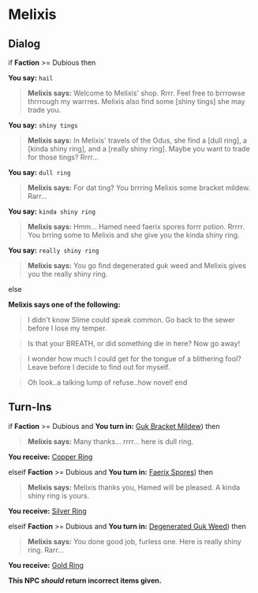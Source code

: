 # Melixis
## Dialog

if **Faction** >= Dubious then


**You say:** `hail`




>**Melixis says:** Welcome to Melixis' shop. Rrrr. Feel free to brrrowse thrrrough my warrres. Melixis also find some [shiny tings] she may trade you.


**You say:** `shiny tings`




>**Melixis says:** In Melixis' travels of the Odus, she find a [dull ring], a [kinda shiny ring], and a [really shiny ring].  Maybe you want to trade for those tings?  Rrrr...


**You say:** `dull ring`




>**Melixis says:** For dat ting?  You brrring Melixis some bracket mildew.  Rarr...


**You say:** `kinda shiny ring`




>**Melixis says:** Hmm... Hamed need faerix spores forrr potion. Rrrrr. You brring some to Melixis and she give you the kinda shiny ring.


**You say:** `really shiny ring`




>**Melixis says:** You go find degenerated guk weed and Melixis gives you the really shiny ring.


else


**Melixis says one of the following:**

>I didn't know Slime could speak common.  Go back to the sewer before I lose my temper.

>Is that your BREATH, or did something die in here?  Now go away!

>I wonder how much I could get for the tongue of a blithering fool?  Leave before I decide to find out for myself.

>Oh look..a talking lump of refuse..how novel!
end

## Turn-Ins





if **Faction** >= Dubious and  **You turn in:** [Guk Bracket Mildew](/item/14042)) then


>**Melixis says:** Many thanks... rrrr... here is dull ring.


 **You receive:**  [Copper Ring](/item/13733) 

elseif **Faction** >= Dubious and  **You turn in:** [Faerix Spores](/item/14043)) then


>**Melixis says:** Melixis thanks you, Hamed will be pleased. A kinda shiny ring is yours.


 **You receive:**  [Silver Ring](/item/13731) 

elseif **Faction** >= Dubious and  **You turn in:** [Degenerated Guk Weed](/item/14044)) then


>**Melixis says:** You done good job, furless one. Here is really shiny ring. Rarr...


 **You receive:**  [Gold Ring](/item/13732) 

**This NPC *should* return incorrect items given.**





